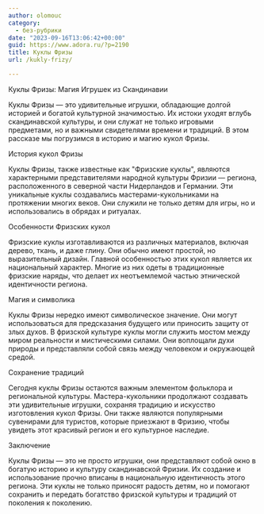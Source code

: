 ```yaml
---
author: olomouc
category:
  - без-рубрики
date: "2023-09-16T13:06:42+00:00"
guid: https://www.adora.ru/?p=2190
title: Куклы Фризы
url: /kukly-frizy/

---
```

Куклы Фризы: Магия Игрушек из Скандинавии

Куклы Фризы — это удивительные игрушки, обладающие долгой историей и богатой культурной значимостью. Их истоки уходят вглубь скандинавской культуры, и они служат не только игровыми предметами, но и важными свидетелями времени и традиций. В этом рассказе мы погрузимся в историю и магию кукол Фризы.

История кукол Фризы

Куклы Фризы, также известные как "Фризские куклы", являются характерными представителями народной культуры Фризии — региона, расположенного в северной части Нидерландов и Германии. Эти уникальные куклы создавались мастерами-кукольниками на протяжении многих веков. Они служили не только детям для игры, но и использовались в обрядах и ритуалах.

Особенности Фризских кукол

Фризские куклы изготавливаются из различных материалов, включая дерево, ткань, и даже глину. Они обычно имеют простой, но выразительный дизайн. Главной особенностью этих кукол является их национальный характер. Многие из них одеты в традиционные фризские наряды, что делает их неотъемлемой частью этнической идентичности региона.

Магия и символика

Куклы Фризы нередко имеют символическое значение. Они могут использоваться для предсказания будущего или приносить защиту от злых духов. В фризской культуре куклы могли служить мостом между миром реальности и мистическими силами. Они воплощали духи природы и представляли собой связь между человеком и окружающей средой.

Сохранение традиций

Сегодня куклы Фризы остаются важным элементом фольклора и региональной культуры. Мастера-кукольники продолжают создавать эти удивительные игрушки, сохраняя традицию и искусство изготовления кукол Фризы. Они также являются популярными сувенирами для туристов, которые приезжают в Фризию, чтобы увидеть этот красивый регион и его культурное наследие.

Заключение

Куклы Фризы — это не просто игрушки, они представляют собой окно в богатую историю и культуру скандинавской Фризии. Их создание и использование прочно вписаны в национальную идентичность этого региона. Эти куклы не только приносят радость детям, но и помогают сохранить и передать богатство фризской культуры и традиций от поколения к поколению.
